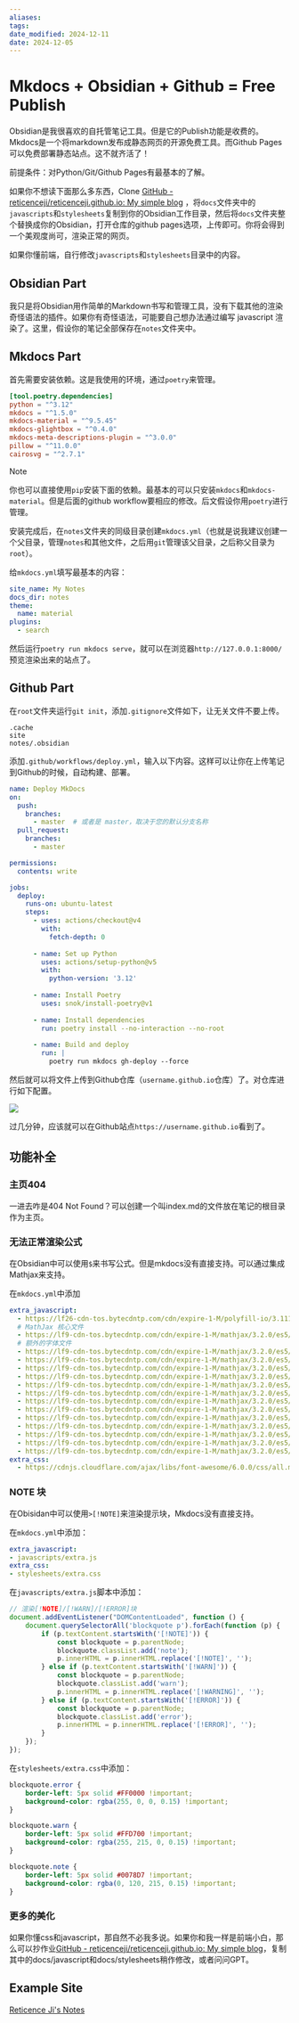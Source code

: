 ```yaml
---
aliases: 
tags: 
date_modified: 2024-12-11
date: 2024-12-05
---
```


# Mkdocs + Obsidian + Github = Free Publish

Obsidian是我很喜欢的自托管笔记工具。但是它的Publish功能是收费的。Mkdocs是一个将markdown发布成静态网页的开源免费工具。而Github Pages可以免费部署静态站点。这不就齐活了！

前提条件：对Python/Git/Github Pages有最基本的了解。

如果你不想读下面那么多东西，Clone [GitHub - reticenceji/reticenceji.github.io: My simple blog](https://github.com/reticenceji/reticenceji.github.io) ，将`docs`文件夹中的`javascripts`和`stylesheets`复制到你的Obsidian工作目录，然后将`docs`文件夹整个替换成你的Obsidian，打开仓库的github pages选项，上传即可。你将会得到一个美观度尚可，渲染正常的网页。

如果你懂前端，自行修改`javascripts`和`stylesheets`目录中的内容。

## Obsidian Part

我只是将Obsidian用作简单的Markdown书写和管理工具，没有下载其他的渲染奇怪语法的插件。如果你有奇怪语法，可能要自己想办法通过编写 javascript 渲染了。这里，假设你的笔记全部保存在`notes`文件夹中。

## Mkdocs Part

首先需要安装依赖。这是我使用的环境，通过`poetry`来管理。

```toml
[tool.poetry.dependencies]
python = "^3.12"
mkdocs = "^1.5.0"
mkdocs-material = "^9.5.45"
mkdocs-glightbox = "^0.4.0"  
mkdocs-meta-descriptions-plugin = "^3.0.0" 
pillow = "^11.0.0"
cairosvg = "^2.7.1"
```

> [!NOTE]
> 你也可以直接使用`pip`安装下面的依赖。最基本的可以只安装`mkdocs`和`mkdocs-material`。但是后面的github workflow要相应的修改。后文假设你用`poetry`进行管理。

安装完成后，在`notes`文件夹的同级目录创建`mkdocs.yml`（也就是说我建议创建一个父目录，管理`notes`和其他文件，之后用`git`管理该父目录，之后称父目录为`root`）。

给`mkdocs.yml`填写最基本的内容：

```yaml
site_name: My Notes
docs_dir: notes
theme:
  name: material
plugins:
  - search
```

然后运行`poetry run mkdocs serve`，就可以在浏览器`http://127.0.0.1:8000/`预览渲染出来的站点了。

## Github Part

在`root`文件夹运行`git init`，添加`.gitignore`文件如下，让无关文件不要上传。

```
.cache
site
notes/.obsidian
```

添加`.github/workflows/deploy.yml`，输入以下内容。这样可以让你在上传笔记到Github的时候，自动构建、部署。

```yaml
name: Deploy MkDocs
on:
  push:
    branches: 
      - master  # 或者是 master，取决于您的默认分支名称
  pull_request:
    branches:
      - master

permissions:
  contents: write

jobs:
  deploy:
    runs-on: ubuntu-latest
    steps:
      - uses: actions/checkout@v4
        with:
          fetch-depth: 0
      
      - name: Set up Python
        uses: actions/setup-python@v5
        with:
          python-version: '3.12'
          
      - name: Install Poetry
        uses: snok/install-poetry@v1
        
      - name: Install dependencies
        run: poetry install --no-interaction --no-root
        
      - name: Build and deploy
        run: |
          poetry run mkdocs gh-deploy --force 
```

然后就可以将文件上传到Github仓库（`username.github.io`仓库）了。对仓库进行如下配置。

![](../static/Pasted%20image%2020241205154750.png)

过几分钟，应该就可以在Github站点`https://username.github.io`看到了。

## 功能补全

### 主页404

一进去咋是404 Not Found？可以创建一个叫index.md的文件放在笔记的根目录作为主页。

### 无法正常渲染公式

在Obsidian中可以使用`$`来书写公式。但是mkdocs没有直接支持。可以通过集成Mathjax来支持。

在`mkdocs.yml`中添加 

```yaml
extra_javascript:
  - https://lf26-cdn-tos.bytecdntp.com/cdn/expire-1-M/polyfill-io/3.111.0/polyfill.min.js
  # MathJax 核心文件
  - https://lf9-cdn-tos.bytecdntp.com/cdn/expire-1-M/mathjax/3.2.0/es5/tex-mml-chtml.js
  # 额外的字体文件
  - https://lf9-cdn-tos.bytecdntp.com/cdn/expire-1-M/mathjax/3.2.0/es5/output/chtml/fonts/woff-v2/MathJax_Main-Regular.woff
  - https://lf9-cdn-tos.bytecdntp.com/cdn/expire-1-M/mathjax/3.2.0/es5/output/chtml/fonts/woff-v2/MathJax_Math-Italic.woff
  - https://lf9-cdn-tos.bytecdntp.com/cdn/expire-1-M/mathjax/3.2.0/es5/output/chtml/fonts/woff-v2/MathJax_Size1-Regular.woff
  - https://lf9-cdn-tos.bytecdntp.com/cdn/expire-1-M/mathjax/3.2.0/es5/output/chtml/fonts/woff-v2/MathJax_Size2-Regular.woff
  - https://lf9-cdn-tos.bytecdntp.com/cdn/expire-1-M/mathjax/3.2.0/es5/output/chtml/fonts/woff-v2/MathJax_Size3-Regular.woff
  - https://lf9-cdn-tos.bytecdntp.com/cdn/expire-1-M/mathjax/3.2.0/es5/output/chtml/fonts/woff-v2/MathJax_Size4-Regular.woff
  - https://lf9-cdn-tos.bytecdntp.com/cdn/expire-1-M/mathjax/3.2.0/es5/output/chtml/fonts/woff-v2/MathJax_AMS-Regular.woff
  - https://lf9-cdn-tos.bytecdntp.com/cdn/expire-1-M/mathjax/3.2.0/es5/output/chtml/fonts/woff-v2/MathJax_Calligraphic-Regular.woff
  - https://lf9-cdn-tos.bytecdntp.com/cdn/expire-1-M/mathjax/3.2.0/es5/output/chtml/fonts/woff-v2/MathJax_Fraktur-Regular.woff
  - https://lf9-cdn-tos.bytecdntp.com/cdn/expire-1-M/mathjax/3.2.0/es5/output/chtml/fonts/woff-v2/MathJax_SansSerif-Regular.woff
  - https://lf9-cdn-tos.bytecdntp.com/cdn/expire-1-M/mathjax/3.2.0/es5/output/chtml/fonts/woff-v2/MathJax_Script-Regular.woff
  - https://lf9-cdn-tos.bytecdntp.com/cdn/expire-1-M/mathjax/3.2.0/es5/output/chtml/fonts/woff-v2/MathJax_Typewriter-Regular.woff
  - https://lf9-cdn-tos.bytecdntp.com/cdn/expire-1-M/mathjax/3.2.0/es5/output/chtml/fonts/woff-v2/MathJax_Vector-Regular.woff
extra_css:
  - https://cdnjs.cloudflare.com/ajax/libs/font-awesome/6.0.0/css/all.min.css
```

### NOTE 块

在Obisidan中可以使用`>[!NOTE]`来渲染提示块，Mkdocs没有直接支持。

在`mkdocs.yml`中添加：

```yaml
extra_javascript:
- javascripts/extra.js
extra_css:
- stylesheets/extra.css
```

在`javascripts/extra.js`脚本中添加：

```js
// 渲染[!NOTE]/[!WARN]/[!ERROR]块
document.addEventListener("DOMContentLoaded", function () {
    document.querySelectorAll('blockquote p').forEach(function (p) {
        if (p.textContent.startsWith('[!NOTE]')) {
            const blockquote = p.parentNode;
            blockquote.classList.add('note');
            p.innerHTML = p.innerHTML.replace('[!NOTE]', '');
        } else if (p.textContent.startsWith('[!WARN]')) {
            const blockquote = p.parentNode;
            blockquote.classList.add('warn');
            p.innerHTML = p.innerHTML.replace('[!WARNING]', '');
        } else if (p.textContent.startsWith('[!ERROR]')) {
            const blockquote = p.parentNode;
            blockquote.classList.add('error');
            p.innerHTML = p.innerHTML.replace('[!ERROR]', '');
        }
    });
});
```

在`stylesheets/extra.css`中添加：

```css
blockquote.error {
    border-left: 5px solid #FF0000 !important;
    background-color: rgba(255, 0, 0, 0.15) !important;
}

blockquote.warn {
    border-left: 5px solid #FFD700 !important;
    background-color: rgba(255, 215, 0, 0.15) !important;
}

blockquote.note {
    border-left: 5px solid #0078D7 !important;
    background-color: rgba(0, 120, 215, 0.15) !important;
}
```

### 更多的美化

如果你懂css和javascript，那自然不必我多说。如果你和我一样是前端小白，那么可以抄作业[GitHub - reticenceji/reticenceji.github.io: My simple blog](https://github.com/reticenceji/reticenceji.github.io)，复制其中的docs/javascript和docs/stylesheets稍作修改，或者问问GPT。

## Example Site

[Reticence Ji's Notes](https://reticenceji.github.io/)
